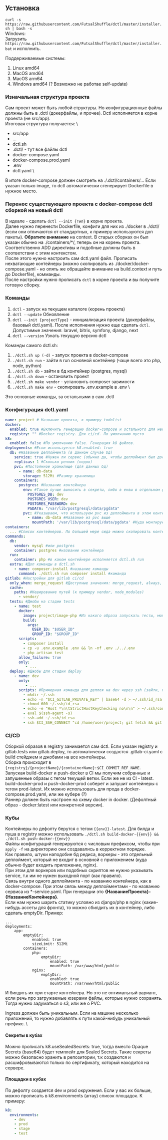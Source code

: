## Установка
```curl -s https://raw.githubusercontent.com/FutsalShuffle/dctl/master/installer.sh | bash -s``` \
Windows: \
Загрузить ```https://raw.githubusercontent.com/FutsalShuffle/dctl/master/installer.bat``` и исполнить.

Поддерживаемые системы:
1) Linux amd64
2) MacOS amd64
3) MacOS arm64
4) Windows amd64 (? Возможно не работае self-update)

### Изначальная структура проекта
Сам проект может быть любой структуры. Но конфигурационные файлы должны быть в .dctl (докерфайлы, и прочее). Dctl исполняется в корне проекта (не src/app). \
Итоговая структура получается: \
- src/app
- ...
- dctl.sh
- .dctl/ - тут все файлы dctl
- docker-compose.yaml
- docker-compose.prod.yaml
- .env
- dctl.yaml \

В итоге docker-compose должен смотреть на ./.dctl/containers/... Если указан только image, то dctl автоматически сгенерирует Dockerfile в нужное место.
### Перенос существующего проекта с docker-compose dctl сборкой на новый dctl
В идеале - сделать ```dctl --init {тип}``` в корне проекта. \
Далее нужно перенести Dockerfile, конфиги для них из ./docker в ./dctl/ (если они отличаются от стандартных, к примеру используются доп пакеты). **Обратите внимание** на context. В старых сборках он был указан обычно на ./containers/*/, теперь он на корень проекта. Соответственно ADD директивы и подобные должны быть в соответствии с этим контекстом. \
После этого нужно настроить сам dctl.yaml файл. Прописать нехватающие контейнеры (можно скопировать из ./docker/docker-compose.yaml - но опять же обращайте внимание на build.context и путь до Dockerfile), комманды. \
После настройки нужно прописать ```dctl``` в корне проекта и вы получите готовую сборку.

### Команды
1) ```dctl``` - запуск на текущем каталоге (корень проекта)
2) ```dctl --update``` Обновление
3) ```dctl --init {projectType}``` - инициализация проекта (докерфайлы, базовый dctl.yaml). После исполнения нужно еще сделать ```dctl```. Допустимые значения: laravel, bitrix, symfony, django, next
4) ```dctl --version``` Узнать текущую версию dctl

Команды самого dctl.sh:
1) ```./dctl.sh up (-d)``` - запуск проекта в docker-compose
2) ```./dctl.sh run``` - зайти в run основной контейнер (чаще всего это php, node, python)
3) ```./dctl.sh db``` - зайти в бд контейнер (postgres, mysql)
4) ```./dctl.sh down``` - остановить проект
5) ```./dctl.sh make vendor``` - установить composer завимости
6) ```./dctl.sh make env``` - скопировать .env.example в .env \

Это основные команды, за остальными в сам .dctl

### Конфигурация dctl.yaml
```yaml
name: project # Название проекта, к примеру todolist
docker:
  enabled: true #Включить генерацию docker-compose и остального для него. По умолчанию true
  registry: "" #Docker registry. Для ci/cd. По умолчанию пусто
k8: 
  enabled: false #По умолчанию false. Генерация k8 файлов.
deployments: #Если используется k8.enabled: true
  db: #Название деплоймента (в данном случае бд)
    service: true #Нужен ли сервис (обычно да, чтобы деплоймент был доступен по порту)
    replicas: 1 #Сколько реплик (подов)
    pvc: #Постоянное хранилище (для данных бд)
      - name: db-data
        storage: 512Mi #Размер хранилища
    containers:
      postgres: #Название контейнера
        env: #Такое лучше выносить в секреты, либо в енвы в отдельном файле в .dctl/kube/secrets/{env}.yaml.
          POSTGRES_DB: dev
          POSTGRES_USER: dev
          POSTGRES_PASSWORD: dev
          PGDATA: "/var/lib/postgresql/data/pgdata"
        pvc: #Указываем, что используем pvc из деплоймента в этом контейнере
          - name: db-data #Название из pvc выше
            mountPath: '/var/lib/postgresql/data/pgdata' #Куда монтируется volume (для данных бд)
containers:
  ... #Список контейнеров. По большей мере сюда можно скопировать контент контейнеров из docker-compose.yaml. Повторяет его синтаксис.
commands:
  db:
    vendor: mysql #или postgres
    container: postgres #название контейнера
  run:
    container: php #в каком контейнере исполняется dctl.sh run
  extra: #Доп команды в dctl.sh
    - name: composer-install #название команды
      command: ./dctl.sh run composer install #команда
gitlab: #Настройки для gitlab ci/cd
  only_when: merge_request #Доступные значения: merge_request, always, never, merge_request_master
  cache: 
    paths: #Кеширование путей (к примеру vendor, node_modules)
      - vendor/
  tests: #Джобы на стадии tests
    - name: test
      docker:
        image: project/image-php #Из какого образа запускать тесты, можно без registry урл, можно с тегом и без (без это ветка из ci/cd)
        build:
          args:
            USER_ID: "$USER_ID"
            GROUP_ID: "$GROUP_ID"
      scripts:
        - composer install
        - cp -u .env.example .env && ln -nf .env ./../.env
        - php artisan test
      allow_failure: true
      only:
         - ...
  deploy: #Джобы для стадии deploy
    - name: dev
      only:
         - ...
      scripts: #Примерная команда для деплоя на dev через ssh (зайти, переключить ветку на текущий MR, сделать пулл и перезапустить приложение)
        - mkdir ~/.ssh
        - echo -n "$CI_GITLAB_PRIVATE_KEY" | base64 -d > ~/.ssh/id_rsa
        - chmod 600 ~/.ssh/id_rsa
        - echo -e "Host *\n\tStrictHostKeyChecking no\n\n" > ~/.ssh/config
        - eval $(ssh-agent -s)
        - ssh-add ~/.ssh/id_rsa
        - ssh $CI_SSH_CONNECT "cd /home/user/project; git fetch && git checkout $CI_COMMIT_REF_NAME; git pull origin $CI_COMMIT_REF_NAME; sh ./dctl.sh down; sh ./dctl.sh up -d"
```

### CI/CD
Сборкой образов в registry занимается сам dctl. Если указан registry и gitlab.tests или gitlab.deploy, то автоматически создастся .gitlab-ci.yaml с build стейджем и джобами на все контейнеры. \
Сборка происходит в ```{registry}/{projectName}/{containerName}:$CI_COMMIT_REF_NAME```. \
Запуская build-docker и push-docker в CI мы получим собранные и запушенные образы с тегом текущей ветки. Если же не из CI - latest. \
build-docker-prod и push-docker-prod соберет и запушит контейнеры с тегом prod-latest. Их можно использовать для прода в docker-compose.prod.yaml, или же кубере (?) \
Раннер должен быть настроен на схему docker in docker. (Дефолтный образ - docker:latest или конкретной версии).

### Кубы
Контейнеры по дефолту берутся с тегом `{{env}}-latest`. Для билда и пуша в registry можно использовать `./dctl.sh build-docker-{{env}} && ./dctl.sh push-docker-{{env}}` \
Файлы конфигураций генерируются с числовым префиксом, чтобы при `apply -f` на директорию они создавались в корректном порядке. \
Как правило, штуки наподобие бд редиса, воркеры - это отдельный деплоймент, который не входит в основной с приложением (куда обычно будет входить приложение, nginx). \
При этом для воркеров или подобных скриптов не нужно указывать service, т.к им не нужен выходной порт (как правило). \
Связь внутри одного деплоймента - по названию контейнера, как в docker-compose. При этом связь между деплойментами - по названию сервиса из *-service.yaml. При генерации это **{НазваниеПроекта}-{НазваниеКонтейнера}**. \
Если нам нужно шарить статику условно из django/php в nginx (какие-нибудь ассеты для фронта), то можно сбилдить их в контейнер, либо сделать emptyDir. Пример:
```
...
deployments:
    app:
        emptyDir:
            enabled: true
            sizeLimit: 512Mi
        containers:
            php:
                emptyDir:
                    enabled: true
                    mountPath: /var/www/html/public
            nginx:
                emptyDir:
                    enabled: true
                    mountPath: /var/www/html/public
```
И билдить их при старте контейнера. Но это не оптимальный вариант, если речь про загружаемые юзерами файлы, которые нужно сохранять. Тогда нужно задуматься о s3, или же о PVC.

Ingress должен быть уникальным. Если на машине несколько приложений, то нужно добавлять к пути какой-нибудь уникальный префикс. \
#### Секреты в кубах
Можно прописать k8.useSealedSecrets: true, тогда вместо Opaque Secrets (base64) будет темплейт для Sealed Secrets. Такие секреты можно безопасно хранить в репозитории, т.к создаются и расшифровываются только по сертификату, который находится на сервере.
#### Площадки в кубах
По дефолту создается dev и prod окружения. Если у вас их больше, можно прописать в k8.environments (array) список площадок. К примеру:
```yaml
k8:
  environments:
    - dev
    - prod
    - stage
    - test
```
